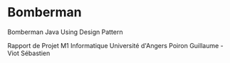# Bomberman
Bomberman Java Using Design Pattern

Rapport de Projet M1 Informatique Université d'Angers Poiron Guillaume - Viot Sébastien 

